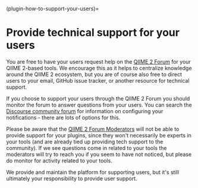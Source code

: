 (plugin-how-to-support-your-users)=
# Provide technical support for your users

You are free to have your users request help on the [QIIME 2 Forum](https://forum.qiime2.org) for your QIIME 2-based tools.
We encourage this as it helps to centralize knowledge around the QIIME 2 ecosystem, but you are of course also free to direct users to your email, GitHub issue tracker, or another resource for technical support.

If you choose to support your users through the QIIME 2 Forum you should monitor the forum to answer questions from your users.
You can search the [Discourse community forum](https://meta.discourse.org/) for information on configuring your notifications - there are lots of options for this.

Please be aware that the [QIIME 2 Forum Moderators](https://forum.qiime2.org/g/q2-mods) will not be able to provide support for your plugins, since they won't necessarily be experts in your tools (and are already tied up providing tech support to the community).
If we see questions come in related to your tools the moderators will try to reach you if you seem to have not noticed, but please do monitor for activity related to your tools.

We provide and maintain the platform for supporting users, but it's still ultimately your responsibility to provide user support.